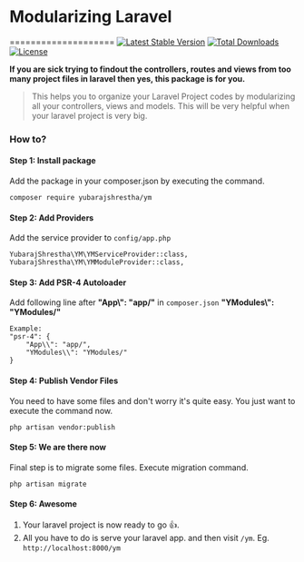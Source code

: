 # Modularizing Laravel
====================
[![Latest Stable Version](https://poser.pugx.org/yubarajshrestha/ym/v/stable)](https://packagist.org/packages/yubarajshrestha/ym)
[![Total Downloads](https://poser.pugx.org/yubarajshrestha/ym/downloads)](https://packagist.org/packages/yubarajshrestha/ym)
[![License](https://poser.pugx.org/yubarajshrestha/ym/license)](https://packagist.org/packages/yubarajshrestha/ym)

**If you are sick trying to findout the controllers, routes and views from too many project files in laravel then yes, this package is for you.**

> This helps you to organize your Laravel Project codes by modularizing all your controllers, views and models. This will be very helpful when your laravel project is very big.

### How to?
#### Step 1: Install package

Add the package in your composer.json by executing the command.

```
composer require yubarajshrestha/ym
```

#### Step 2: Add Providers
Add the service provider to `config/app.php`

`YubarajShrestha\YM\YMServiceProvider::class,`
`YubarajShrestha\YM\YMModuleProvider::class,`

#### Step 3: Add PSR-4 Autoloader
Add following line after **"App\\": "app/"** in `composer.json`
	**"YModules\\": "YModules/"**

	Example:
	"psr-4": {
        "App\\": "app/",
        "YModules\\": "YModules/"
    }
#### Step 4: Publish Vendor Files
You need to have some files and don't worry it's quite easy. You just want to execute the command now.

`php artisan vendor:publish`

#### Step 5: We are there now
Final step is to migrate some files.
Execute migration command.

`php artisan migrate`

#### Step 6: Awesome
1. Your laravel project is now ready to go :+1:.
2. All you have to do is serve your laravel app. and then visit `/ym`. Eg. `http://localhost:8000/ym`
